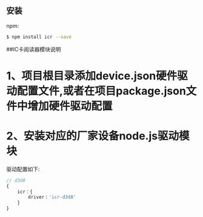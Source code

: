 ## 安装

npm:

```bash
$ npm install icr --save
```

##IC卡阅读器模块说明
# 1、项目根目录添加device.json硬件驱动配置文件,或者在项目package.json文件中增加硬件驱动配置
# 2、安装对应的厂家设备node.js驱动模块

驱动配置如下:

```js
// d3d8
{
    icr：{
        driver：'icr-d3d8'
    }
}